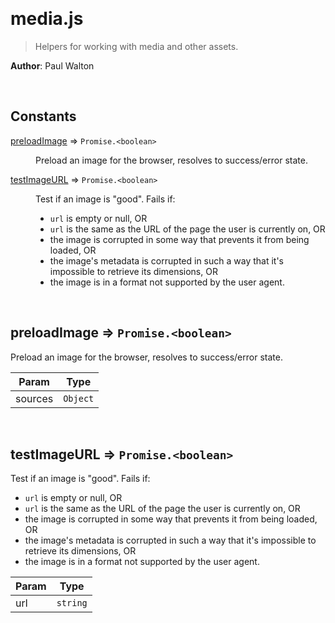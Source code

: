 

<br><a name="media.js"></a>

# media.js
> Helpers for working with media and other assets.

**Author**: Paul Walton  

<br>

## Constants

<dl>
<dt><a href="docs/preloadImage.md">preloadImage</a> ⇒ <code>Promise.&lt;boolean&gt;</code></dt>
<dd><p>Preload an image for the browser, resolves to success/error state.</p>
</dd>
<dt><a href="docs/testImageURL.md">testImageURL</a> ⇒ <code>Promise.&lt;boolean&gt;</code></dt>
<dd><p>Test if an image is &quot;good&quot;. Fails if:</p>
<ul>
<li><code>url</code> is empty or null, OR</li>
<li><code>url</code> is the same as the URL of the page the user is currently on, OR</li>
<li>the image is corrupted in some way that prevents it from being loaded, OR</li>
<li>the image&#39;s metadata is corrupted in such a way that it&#39;s impossible to retrieve its dimensions, OR</li>
<li>the image is in a format not supported by the user agent.</li>
</ul>
</dd>
</dl>


<br><a name="preloadImage"></a>

## preloadImage ⇒ <code>Promise.&lt;boolean&gt;</code>
Preload an image for the browser, resolves to success/error state.


| Param | Type |
| --- | --- |
| sources | <code>Object</code> | 


<br><a name="testImageURL"></a>

## testImageURL ⇒ <code>Promise.&lt;boolean&gt;</code>
Test if an image is "good". Fails if:
* `url` is empty or null, OR
* `url` is the same as the URL of the page the user is currently on, OR
* the image is corrupted in some way that prevents it from being loaded, OR
* the image's metadata is corrupted in such a way that it's impossible to retrieve its dimensions, OR
* the image is in a format not supported by the user agent.


| Param | Type |
| --- | --- |
| url | <code>string</code> | 

